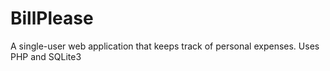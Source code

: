 BillPlease
==========

A single-user web application that keeps track of personal expenses. Uses PHP and SQLite3
